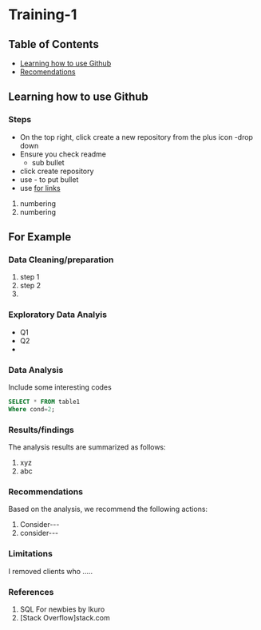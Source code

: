 # Training-1

## Table of Contents
- [Learning how to use Github](#learning-how-to-use-github)
- [Recomendations](recomendations)
## Learning how to use Github
### Steps
- On the top right, click create a new repository from the plus icon -drop down
- Ensure you check readme
    - sub bullet
- click create repository
- use - to put bullet
- use [for links](https://microsoft.com)
1. numbering
2. numbering 

## For Example
### Data Cleaning/preparation
1. step 1
2. step 2
3. 
### Exploratory Data Analyis
- Q1
- Q2
- 
### Data Analysis
Include some interesting codes
``` SQL
SELECT * FROM table1
Where cond=2;
```
### Results/findings
The analysis results are summarized as follows:
1. xyz
2. abc

### Recommendations
Based on the analysis, we recommend the following actions:
1. Consider---
2. consider---
### Limitations
I removed clients who .....

### References
1. SQL For newbies by Ikuro
2. [Stack Overflow]stack.com
